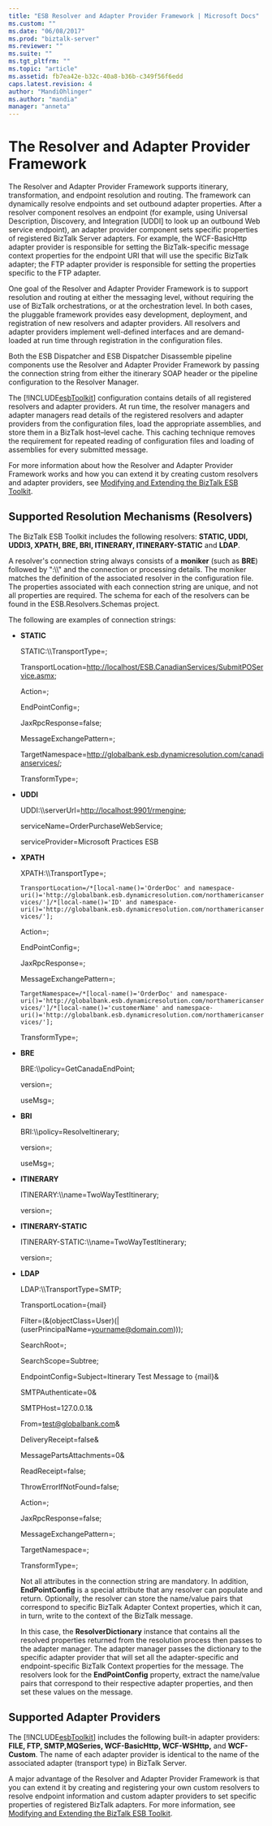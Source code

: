 ```yaml
---
title: "ESB Resolver and Adapter Provider Framework | Microsoft Docs"
ms.custom: ""
ms.date: "06/08/2017"
ms.prod: "biztalk-server"
ms.reviewer: ""
ms.suite: ""
ms.tgt_pltfrm: ""
ms.topic: "article"
ms.assetid: fb7ea42e-b32c-40a8-b36b-c349f56f6edd
caps.latest.revision: 4
author: "MandiOhlinger"
ms.author: "mandia"
manager: "anneta"
---
```

# The Resolver and Adapter Provider Framework
The Resolver and Adapter Provider Framework supports itinerary, transformation, and endpoint resolution and routing. The framework can dynamically resolve endpoints and set outbound adapter properties. After a resolver component resolves an endpoint (for example, using Universal Description, Discovery, and Integration [UDDI] to look up an outbound Web service endpoint), an adapter provider component sets specific properties of registered BizTalk Server adapters. For example, the WCF-BasicHttp adapter provider is responsible for setting the BizTalk-specific message context properties for the endpoint URI that will use the specific BizTalk adapter; the FTP adapter provider is responsible for setting the properties specific to the FTP adapter.  
  
 One goal of the Resolver and Adapter Provider Framework is to support resolution and routing at either the messaging level, without requiring the use of BizTalk orchestrations, or at the orchestration level. In both cases, the pluggable framework provides easy development, deployment, and registration of new resolvers and adapter providers. All resolvers and adapter providers implement well-defined interfaces and are demand-loaded at run time through registration in the configuration files.  
  
 Both the ESB Dispatcher and ESB Dispatcher Disassemble pipeline components use the Resolver and Adapter Provider Framework by passing the connection string from either the itinerary SOAP header or the pipeline configuration to the Resolver Manager.  
  
 The [!INCLUDE[esbToolkit](../includes/esbtoolkit-md.md)] configuration contains details of all registered resolvers and adapter providers. At run time, the resolver managers and adapter managers read details of the registered resolvers and adapter providers from the configuration files, load the appropriate assemblies, and store them in a BizTalk host–level cache. This caching technique removes the requirement for repeated reading of configuration files and loading of assemblies for every submitted message.  
  
 For more information about how the Resolver and Adapter Provider Framework works and how you can extend it by creating custom resolvers and adapter providers, see [Modifying and Extending the BizTalk ESB Toolkit](../esb-toolkit/modifying-and-extending-the-biztalk-esb-toolkit.md).  
  
## Supported Resolution Mechanisms (Resolvers)  
 The BizTalk ESB Toolkit includes the following resolvers: **STATIC, UDDI, UDDI3, XPATH, BRE, BRI, ITINERARY, ITINERARY-STATIC** and **LDAP**.  
  
 A resolver's connection string always consists of a **moniker** (such as **BRE**) followed by ":\\\\" and the connection or processing details. The moniker matches the definition of the associated resolver in the configuration file. The properties associated with each connection string are unique, and not all properties are required. The schema for each of the resolvers can be found in the ESB.Resolvers.Schemas project.  
  
 The following are examples of connection strings:  
  
- **STATIC**  
  
   STATIC:\\\TransportType=;  
  
   TransportLocation=<http://localhost/ESB.CanadianServices/SubmitPOService.asmx>;  
  
   Action=;  
  
   EndPointConfig=;  
  
   JaxRpcResponse=false;  
  
   MessageExchangePattern=;  
  
   TargetNamespace=<http://globalbank.esb.dynamicresolution.com/canadianservices/>;  
  
   TransformType=;  
  
- **UDDI**  
  
   UDDI:\\\serverUrl=<http://localhost:9901/rmengine>;  
  
   serviceName=OrderPurchaseWebService;  
  
   serviceProvider=Microsoft Practices ESB  
  
- **XPATH**  
  
   XPATH:\\\TransportType=;  
  
   `TransportLocation=/*[local-name()='OrderDoc' and namespace-uri()='http://globalbank.esb.dynamicresolution.com/northamericanservices/']/*[local-name()='ID' and namespace-uri()='http://globalbank.esb.dynamicresolution.com/northamericanservices/'];`  
  
   Action=;  
  
   EndPointConfig=;  
  
   JaxRpcResponse=;  
  
   MessageExchangePattern=;  
  
   `TargetNamespace=/*[local-name()='OrderDoc' and namespace-uri()='http://globalbank.esb.dynamicresolution.com/northamericanservices/']/*[local-name()='customerName' and namespace-uri()='http://globalbank.esb.dynamicresolution.com/northamericanservices/'];`  
  
   TransformType=;  

- **BRE**  
  
   BRE:\\\policy=GetCanadaEndPoint;  
  
   version=;  
  
   useMsg=;  
  
- **BRI**  
  
   BRI:\\\policy=ResolveItinerary;  
  
   version=;  
  
   useMsg=;  
  
- **ITINERARY**  
  
   ITINERARY:\\\name=TwoWayTestItinerary;  
  
   version=;  
  
- **ITINERARY-STATIC**  
  
   ITINERARY-STATIC:\\\name=TwoWayTestItinerary;  
  
   version=;  
  
- **LDAP**  
  
   LDAP:\\\TransportType=SMTP;  
  
   TransportLocation={mail}  
  
   Filter=(&(objectClass=User)(|(userPrincipalName=yourname@domain.com)));  
  
   SearchRoot=;  
  
   SearchScope=Subtree;  
  
   EndpointConfig=Subject=Itinerary Test Message to {mail}& 
  
   SMTPAuthenticate=0&
  
   SMTPHost=127.0.0.1&
  
   From=test@globalbank.com&
  
   DeliveryReceipt=false&
  
   MessagePartsAttachments=0&
  
   ReadReceipt=false;  
  
   ThrowErrorIfNotFound=false;  
  
   Action=;  
  
   JaxRpcResponse=false;  
  
   MessageExchangePattern=;  
  
   TargetNamespace=;  
  
   TransformType=;  
  
  Not all attributes in the connection string are mandatory. In addition, **EndPointConfig** is a special attribute that any resolver can populate and return. Optionally, the resolver can store the name/value pairs that correspond to specific BizTalk Adapter Context properties, which it can, in turn, write to the context of the BizTalk message.  
  
  In this case, the **ResolverDictionary** instance that contains all the resolved properties returned from the resolution process then passes to the adapter manager. The adapter manager passes the dictionary to the specific adapter provider that will set all the adapter-specific and endpoint-specific BizTalk Context properties for the message. The resolvers look for the **EndPointConfig** property, extract the name/value pairs that correspond to their respective adapter properties, and then set these values on the message.  
  
## Supported Adapter Providers  
 The [!INCLUDE[esbToolkit](../includes/esbtoolkit-md.md)] includes the following built-in adapter providers: **FILE, FTP, SMTP,MQSeries, WCF-BasicHttp, WCF-WSHttp,** and **WCF-Custom**. The name of each adapter provider is identical to the name of the associated adapter (transport type) in BizTalk Server.  
  
 A major advantage of the Resolver and Adapter Provider Framework is that you can extend it by creating and registering your own custom resolvers to resolve endpoint information and custom adapter providers to set specific properties of registered BizTalk adapters. For more information, see [Modifying and Extending the BizTalk ESB Toolkit](../esb-toolkit/modifying-and-extending-the-biztalk-esb-toolkit.md).
